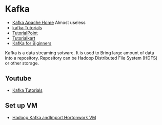 # Kafka

* [Kafka Apache Home](https://www.kafkatutorial.com/) Almost useless
* [kafka Tutorials](http://cloudurable.com/blog/kafka-tutorial-v1/index.html)
* [TutorialPoint](https://www.tutorialspoint.com/apache_kafka/index.htm)
* [Tutorialkart](https://www.tutorialkart.com/apache-kafka-tutorial/)
* [KafKa for Biginners](https://www.cloudkarafka.com/blog/2016-11-30-part1-kafka-for-beginners-what-is-apache-kafka.html)

Kafka is a data streaming sotware. It is used to Bring large amount of data into a repository. Repository can be Hadoop Distributed File System (HDFS) or other storage.  

## Youtube

* [Kafka Tutorials](https://www.youtube.com/watch?v=XFqm_ILuhs0&list=PLt1SIbA8guusxiHz9bveV-UHs_biWFegU)

## Set up VM

* [Hadoop Kafka andImport Hortonwork VM](https://www.youtube.com/watch?v=sIevsR_JmcM&list=PL6cactdCCnTLBuBazhz4cRaak1hTVzdpH)
